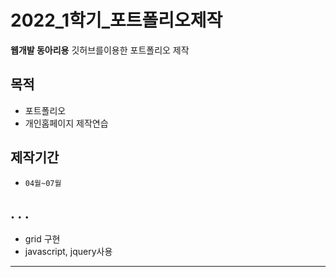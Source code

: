 # 2022_1학기_포트폴리오제작
**웹개발 동아리용** 깃허브를이용한 포트폴리오 제작

## 목적
* 포트폴리오
* 개인홈페이지 제작연습

## 제작기간
* `04월~07월`

## . . . 
* grid 구현
* javascript, jquery사용

***
